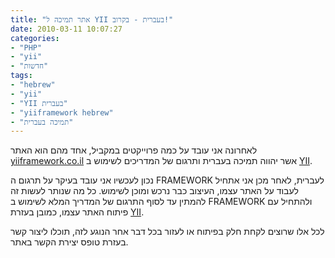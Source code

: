 ```yaml
---
title: "אתר תמיכה ל YII בעברית - בקרוב!"
date: 2010-03-11 10:07:27
categories: 
- "PHP"
- "yii"
- "חדשות"
tags: 
- "hebrew"
- "yii"
- "YII בעברית"
- "yiiframework hebrew"
- "תמיכה בעברית"
---
```


לאחרונה אני עובד על כמה פרוייקטים במקביל, אחד מהם הוא האתר <a href="http://yiiframework.co.il" target="_blank">yiiframework.co.il</a> אשר יהווה תמיכה בעברית ותרגום של המדריכים לשימוש ב <a href="http://yiiframework.com" target="_blank">YII</a>.

<!--more-->

נכון לעכשיו אני עובד בעיקר על תרגום ה FRAMEWORK לעברית, לאחר מכן אני אתחיל לעבוד על האתר עצמו, העיצוב כבר נרכש ומוכן לשימוש. כל מה שנותר לעשות זה להמתין עד לסוף התרגום של המדריך המלא לשימוש ב FRAMEWORK ולהתחיל עם פיתוח האתר עצמו, כמובן בעזרת <a href="http://yiiframework.com" target="_blank">YII</a>.

לכל אלו שרוצים לקחת חלק בפיתוח או לעזור בכל דבר אחר הנוגע לזה, תוכלו ליצור קשר בעזרת טופס יצירת הקשר באתר.
